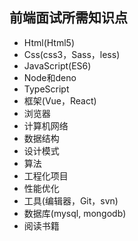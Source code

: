 
## 前端面试所需知识点

* Html(Html5)
* Css(css3，Sass，less)
* JavaScript(ES6)
* Node和deno
* TypeScript
* 框架(Vue，React)
* 浏览器
* 计算机网络
* 数据结构
* 设计模式
* 算法
* 工程化项目
* 性能优化
* 工具(编辑器，Git，svn)
* 数据库(mysql, mongodb)
* 阅读书籍